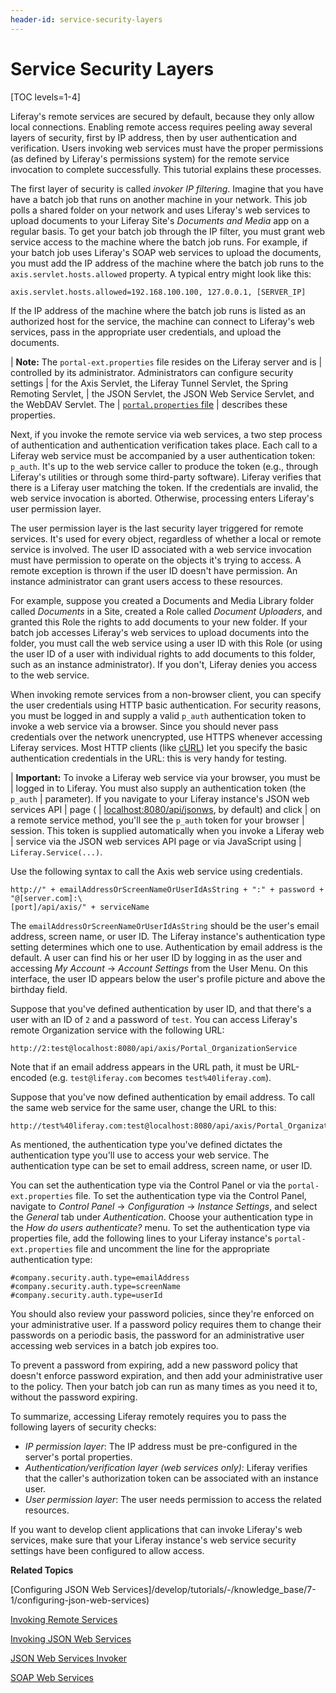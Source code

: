 ```yaml
---
header-id: service-security-layers
---
```


# Service Security Layers

[TOC levels=1-4]

Liferay's remote services are secured by default, because they only allow local
connections. Enabling remote access requires peeling away several layers of
security, first by IP address, then by user authentication and verification.
Users invoking web services must have the proper permissions (as defined by
Liferay's permissions system) for the remote service invocation to complete
successfully. This tutorial explains these processes. 

The first layer of security is called *invoker IP filtering*. Imagine that you
have have a batch job that runs on another machine in your network. This job
polls a shared folder on your network and uses Liferay's web services to upload
documents to your Liferay Site's *Documents and Media* app on a regular basis.
To get your batch job through the IP filter, you must grant web service access
to the machine where the batch job runs. For example, if your batch job uses
Liferay's SOAP web services to upload the documents, you must add the IP address
of the machine where the batch job runs to the `axis.servlet.hosts.allowed`
property. A typical entry might look like this:

    axis.servlet.hosts.allowed=192.168.100.100, 127.0.0.1, [SERVER_IP]

If the IP address of the machine where the batch job runs is listed as an
authorized host for the service, the machine can connect to Liferay's web
services, pass in the appropriate user credentials, and upload the documents. 

| **Note:** The `portal-ext.properties` file resides on the Liferay server and is
| controlled by its administrator. Administrators can configure security settings
| for the Axis Servlet, the Liferay Tunnel Servlet, the Spring Remoting Servlet,
| the JSON Servlet, the JSON Web Service Servlet, and the WebDAV Servlet. The
| [`portal.properties` file](@platform-ref@/7.1-latest/propertiesdoc/portal.properties.html)
| describes these properties.

Next, if you invoke the remote service via web services, a two step process of
authentication and authentication verification takes place. Each call to
a Liferay web service must be accompanied by a user authentication token:
`p_auth`. It's up to the web service caller to produce the token (e.g., through
Liferay's utilities or through some third-party software). Liferay verifies that
there is a Liferay user matching the token. If the credentials are invalid, the
web service invocation is aborted. Otherwise, processing enters Liferay's user
permission layer. 

The user permission layer is the last security layer triggered for remote
services. It's used for every object, regardless of whether a local or remote
service is involved. The user ID associated with a web service invocation must
have permission to operate on the objects it's trying to access. A remote
exception is thrown if the user ID doesn't have permission. An instance
administrator can grant users access to these resources. 

For example, suppose you created a Documents and Media Library folder called
*Documents* in a Site, created a Role called *Document Uploaders*, and granted
this Role the rights to add documents to your new folder. If your batch job
accesses Liferay's web services to upload documents into the folder, you must
call the web service using a user ID with this Role (or using the user ID of
a user with individual rights to add documents to this folder, such as an
instance administrator). If you don't, Liferay denies you access to the web
service. 

When invoking remote services from a non-browser client, you can specify the
user credentials using HTTP basic authentication. For security reasons, you must
be logged in and supply a valid `p_auth` authentication token to invoke
a web service via a browser. Since you should never pass credentials over the
network unencrypted, use HTTPS whenever accessing Liferay services. Most HTTP
clients (like [cURL](http://curl.haxx.se/)) let you specify the basic
authentication credentials in the URL: this is very handy for testing.

| **Important:** To invoke a Liferay web service via your browser, you must be
| logged in to Liferay. You must also supply an authentication token (the `p_auth`
| parameter). If you navigate to your Liferay instance's JSON web services API
| page (
| [localhost:8080/api/jsonws](localhost:8080/api/jsonws), by default) and click
| on a remote service method, you'll see the `p_auth` token for your browser
| session. This token is supplied automatically when you invoke a Liferay web
| service via the JSON web services API page or via JavaScript using
| `Liferay.Service(...)`.

Use the following syntax to call the Axis web service using credentials.

    http://" + emailAddressOrScreenNameOrUserIdAsString + ":" + password + "@[server.com]:\
    [port]/api/axis/" + serviceName

The `emailAddressOrScreenNameOrUserIdAsString` should be the user's email
address, screen name, or user ID. The Liferay instance's authentication type
setting determines which one to use. Authentication by email address is the
default. A user can find his or her user ID by logging in as the user and
accessing *My Account* &rarr; *Account Settings* from the User Menu. On this
interface, the user ID appears below the user's profile picture and above the
birthday field. 

Suppose that you've defined authentication by user ID, and that there's a user
with an ID of `2` and a password of `test`. You can access Liferay's remote
Organization service with the following URL: 

    http://2:test@localhost:8080/api/axis/Portal_OrganizationService

Note that if an email address appears in the URL path, it must be URL-encoded 
(e.g. `test@liferay.com` becomes `test%40liferay.com`). 

Suppose that you've now defined authentication by email address. To call the
same web service for the same user, change the URL to this: 

    http://test%40liferay.com:test@localhost:8080/api/axis/Portal_OrganizationService

As mentioned, the authentication type you've defined dictates the authentication
type you'll use to access your web service. The authentication type can be set
to email address, screen name, or user ID. 

You can set the authentication type via the Control Panel or via the
`portal-ext.properties` file. To set the authentication type via the Control 
Panel, navigate to  *Control Panel* &rarr; *Configuration* &rarr; *Instance 
Settings*, and select the *General* tab under *Authentication*. Choose your 
authentication type in the *How do users authenticate?* menu. To set the 
authentication type via properties file, add the following lines to your Liferay 
instance's `portal-ext.properties` file and uncomment the line for the 
appropriate authentication type: 

    #company.security.auth.type=emailAddress
    #company.security.auth.type=screenName
    #company.security.auth.type=userId

You should also review your password policies, since they're enforced on your
administrative user. If a password policy requires them to change their
passwords on a periodic basis, the password for an administrative user accessing
web services in a batch job expires too. 

To prevent a password from expiring, add a new password policy that doesn't
enforce password expiration, and then add your administrative user to the
policy. Then your batch job can run as many times as you need it to, without the
password expiring. 

To summarize, accessing Liferay remotely requires you to pass the following
layers of security checks:

- *IP permission layer*: The IP address must be pre-configured in the server's
  portal properties. 
- *Authentication/verification layer (web services only)*: Liferay verifies that
  the caller's authorization token can be associated with an instance user.
- *User permission layer*: The user needs permission to access the related
  resources. 

If you want to develop client applications that can invoke Liferay's web
services, make sure that your Liferay instance's web service security settings
have been configured to allow access. 

**Related Topics**

[Configuring JSON Web Services]/develop/tutorials/-/knowledge_base/7-1/configuring-json-web-services)

[Invoking Remote Services](/docs/7-1/tutorials/-/knowledge_base/t/invoking-remote-services)

[Invoking JSON Web Services](/docs/7-1/tutorials/-/knowledge_base/t/invoking-json-web-services)

[JSON Web Services Invoker](/docs/7-1/tutorials/-/knowledge_base/t/json-web-services-invoker)

[SOAP Web Services](/docs/7-1/tutorials/-/knowledge_base/t/soap-web-services)
